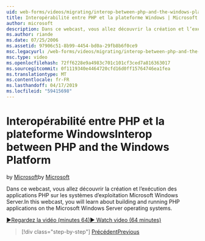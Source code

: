 ```yaml
---
uid: web-forms/videos/migrating/interop-between-php-and-the-windows-platform
title: Interopérabilité entre PHP et la plateforme Windows | Microsoft Docs
author: microsoft
description: Dans ce webcast, vous allez découvrir la création et l’exécution des applications PHP sur les systèmes d’exploitation Microsoft Windows Server.
ms.author: riande
ms.date: 07/25/2006
ms.assetid: 97906c51-8b99-4454-bd0a-29fb8b6f0ce9
msc.legacyurl: /web-forms/videos/migrating/interop-between-php-and-the-windows-platform
msc.type: video
ms.openlocfilehash: 72ff6228e9a4983c701c101cf3ced7a816363017
ms.sourcegitcommit: 0f1119340e4464720cfd16d0ff15764746ea1fea
ms.translationtype: MT
ms.contentlocale: fr-FR
ms.lasthandoff: 04/17/2019
ms.locfileid: "59415698"
---
```

# <a name="interop-between-php-and-the-windows-platform"></a><span data-ttu-id="bcecb-103">Interopérabilité entre PHP et la plateforme Windows</span><span class="sxs-lookup"><span data-stu-id="bcecb-103">Interop between PHP and the Windows Platform</span></span>

<span data-ttu-id="bcecb-104">by [Microsoft](https://github.com/microsoft)</span><span class="sxs-lookup"><span data-stu-id="bcecb-104">by [Microsoft](https://github.com/microsoft)</span></span>

<span data-ttu-id="bcecb-105">Dans ce webcast, vous allez découvrir la création et l’exécution des applications PHP sur les systèmes d’exploitation Microsoft Windows Server.</span><span class="sxs-lookup"><span data-stu-id="bcecb-105">In this webcast, you will learn about building and running PHP applications on the Microsoft Windows Server operating systems.</span></span>

[<span data-ttu-id="bcecb-106">&#9654;Regardez la vidéo (minutes 64)</span><span class="sxs-lookup"><span data-stu-id="bcecb-106">&#9654; Watch video (64 minutes)</span></span>](https://channel9.msdn.com/Blogs/ASP-NET-Site-Videos/interop-between-php-and-the-windows-platform)

> [!div class="step-by-step"]
> [<span data-ttu-id="bcecb-107">Précédent</span><span class="sxs-lookup"><span data-stu-id="bcecb-107">Previous</span></span>](introduction-to-aspnet-for-coldfusion-developers-building-an-aspnet-application.md)
